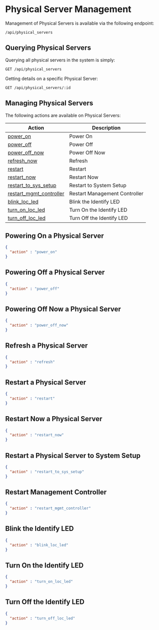 # Physical Server Management

Management of Physical Servers is available via the following endpoint:

``` data
/api/physical_servers
```

## Querying Physical Servers

Querying all physical servers in the system is simply:

    GET /api/physical_servers

Getting details on a specific Physical Server:

    GET /api/physical_servers/:id

## Managing Physical Servers

The following actions are available on Physical Servers:

| Action                                                                | Description                   |
| --------------------------------------------------------------------- | ----------------------------- |
| [power\_on](#power-on-physical-server)                                | Power On                      |
| [power\_off](#power-off-physical-server)                              | Power Off                     |
| [power\_off\_now](#power-off-now-physical-server)                     | Power Off Now                 |
| [refresh\_now](#refresh-physical-server)                              | Refresh                       |
| [restart](#restart-physical-server)                                   | Restart                       |
| [restart\_now](#restart-now-physical-server)                          | Restart Now                   |
| [restart\_to\_sys\_setup](#restart-to-sys-setup-physical-server)      | Restart to System Setup       |
| [restart\_mgmt\_controller](#restart-mgmt-controller-physical-server) | Restart Management Controller |
| [blink\_loc\_led](#blink-loc-led-physical-server)                     | Blink the Identify LED        |
| [turn\_on\_loc\_led](#turn-on-loc-led-physical-server)                | Turn On the Identify LED      |
| [turn\_off\_loc\_led](#turn-off-loc-led-physical-server)              | Turn Off the Identify LED     |

## Powering On a Physical Server

``` json
{
  "action" : "power_on"
}
```

## Powering Off a Physical Server

``` json
{
  "action" : "power_off"
}
```

## Powering Off Now a Physical Server

``` json
{
  "action" : "power_off_now"
}
```

## Refresh a Physical Server

``` json
{
  "action" : "refresh"
}
```

## Restart a Physical Server

``` json
{
  "action" : "restart"
}
```

## Restart Now a Physical Server

``` json
{
  "action" : "restart_now"
}
```

## Restart a Physical Server to System Setup

``` json
{
  "action" : "restart_to_sys_setup"
}
```

## Restart Management Controller

``` json
{
  "action" : "restart_mgmt_controller"
}
```

## Blink the Identify LED

``` json
{
  "action" : "blink_loc_led"
}
```

## Turn On the Identify LED

``` json
{
  "action" : "turn_on_loc_led"
}
```

## Turn Off the Identify LED

``` json
{
  "action" : "turn_off_loc_led"
}
```
